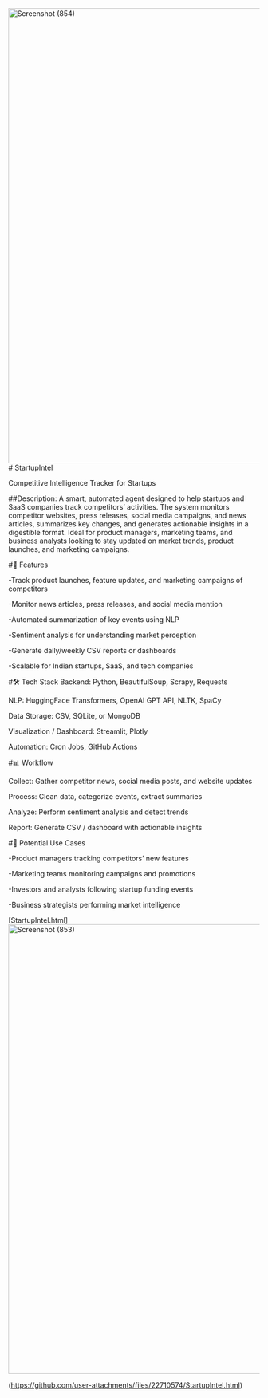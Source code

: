 <img width="1850" height="913" alt="Screenshot (854)" src="https://github.com/user-attachments/assets/d2c23bde-6a75-46c1-b22b-02a2080f4601" />
# StartupIntel

Competitive Intelligence Tracker for Startups

##Description:
A smart, automated agent designed to help startups and SaaS companies track competitors’ activities. The system monitors competitor websites, press releases, social media campaigns, and news articles, summarizes key changes, and generates actionable insights in a digestible format. Ideal for product managers, marketing teams, and business analysts looking to stay updated on market trends, product launches, and marketing campaigns.

#🚀 Features

-Track product launches, feature updates, and marketing campaigns of competitors<br>

-Monitor news articles, press releases, and social media mention<br>

-Automated summarization of key events using NLP<br>

-Sentiment analysis for understanding market perception<br>

-Generate daily/weekly CSV reports or dashboards<br>

-Scalable for Indian startups, SaaS, and tech companies



#🛠 Tech Stack
Backend: Python, BeautifulSoup, Scrapy, Requests<br>

NLP: HuggingFace Transformers, OpenAI GPT API, NLTK, SpaCy<br>

Data Storage: CSV, SQLite, or MongoDB<br>

Visualization / Dashboard: Streamlit, Plotly<br>

Automation: Cron Jobs, GitHub Actions

#📊 Workflow

Collect: Gather competitor news, social media posts, and website updates<br>

Process: Clean data, categorize events, extract summaries<br>

Analyze: Perform sentiment analysis and detect trends<br>

Report: Generate CSV / dashboard with actionable insights<br>


#🔗 Potential Use Cases

-Product managers tracking competitors’ new features<br>

-Marketing teams monitoring campaigns and promotions<br>

-Investors and analysts following startup funding events<br>

-Business strategists performing market intelligence<br>



[StartupIntel.html]<br>
<img width="1842" height="902" alt="Screenshot (853)" src="https://github.com/user-attachments/assets/c58117a3-e2fd-4460-b9e1-81b53e70f153" />

(https://github.com/user-attachments/files/22710574/StartupIntel.html)
